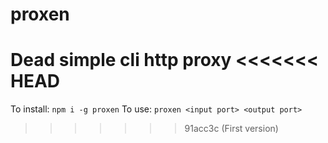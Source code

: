 # proxen
Dead simple cli http proxy
<<<<<<< HEAD
=======

To install: `npm i -g proxen`
To use: `proxen <input port> <output port>`
>>>>>>> 91acc3c (First version)
